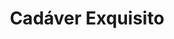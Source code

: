 ---
title: "Cadáver Exquisito"
url: /ciudad-autonoma-de-buenos-aires/cadaver-exquisito/
shop: ropa
---